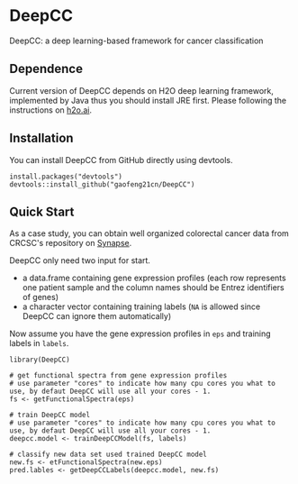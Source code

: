 # DeepCC
DeepCC: a deep learning-based framework for cancer classification

## Dependence
Current version of DeepCC depends on H2O deep learning framework, implemented by Java thus you should install JRE first. Please following the instructions on [h2o.ai](http://www.h2o.ai/download/h2o/r).

## Installation
You can install DeepCC from GitHub directly using devtools.
```
install.packages("devtools")
devtools::install_github("gaofeng21cn/DeepCC")
```

## Quick Start
As a case study, you can obtain well organized colorectal cancer data from CRCSC's repository on [Synapse](https://www.synapse.org/#!Synapse:syn2623706/wiki/).

DeepCC only need two input for start.
- a data.frame containing gene expression profiles (each row represents one patient sample and the column names should be Entrez identifiers of genes)
- a character vector containing training labels (`NA` is allowed since DeepCC can ignore them automatically)

Now assume you have the gene expression profiles in `eps` and training labels in `labels`.
```
library(DeepCC)

# get functional spectra from gene expression profiles
# use parameter "cores" to indicate how many cpu cores you what to use, by defaut DeepCC will use all your cores - 1.
fs <- getFunctionalSpectra(eps)

# train DeepCC model
# use parameter "cores" to indicate how many cpu cores you what to use, by defaut DeepCC will use all your cores - 1.
deepcc.model <- trainDeepCCModel(fs, labels)

# classify new data set used trained DeepCC model
new.fs <- etFunctionalSpectra(new.eps)
pred.lables <- getDeepCCLabels(deepcc.model, new.fs)
```
